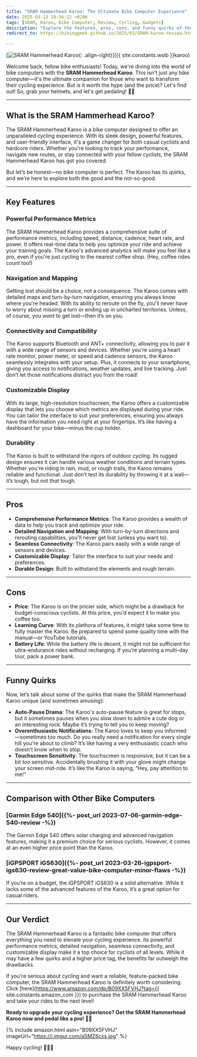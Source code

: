 ```yaml
---
title: "SRAM Hammerhead Karoo: The Ultimate Bike Computer Experience"
date: 2025-03-13 19:34:12 +0200
tags: [SRAM, Karoo, Bike Computer, Review, Cycling, Gadgets]
description: "Explore the features, pros, cons, and funny quirks of the SRAM Hammerhead Karoo bike computer in this epic review."
redirect_to: https://bikinggeek.github.io/2025/03/SRAM-karoo-review.html

---
```


[![SRAM Hammerhead Karoo](https://i.imgur.com/6JDDmDgm.jpeg){: .align-right}]({{ site.constants.wsib }}karoo)

Welcome back, fellow bike enthusiasts! Today, we're diving into the world of bike computers with the **SRAM Hammerhead Karoo**. This isn't just any bike computer—it's the ultimate companion for those who want to transform their cycling experience. But is it worth the hype (and the price)? Let's find out! So, grab your helmets, and let's get pedaling! 🚴‍♂️

---

## What is the SRAM Hammerhead Karoo?

The SRAM Hammerhead Karoo is a bike computer designed to offer an unparalleled cycling experience. With its sleek design, powerful features, and user-friendly interface, it's a game changer for both casual cyclists and hardcore riders. Whether you're looking to track your performance, navigate new routes, or stay connected with your fellow cyclists, the SRAM Hammerhead Karoo has got you covered.

But let’s be honest—no bike computer is perfect. The Karoo has its quirks, and we’re here to explore both the good and the not-so-good.

---

## Key Features

### Powerful Performance Metrics

The SRAM Hammerhead Karoo provides a comprehensive suite of performance metrics, including speed, distance, cadence, heart rate, and power. It offers real-time data to help you optimize your ride and achieve your training goals. The Karoo's advanced analytics will make you feel like a pro, even if you're just cycling to the nearest coffee shop. (Hey, coffee rides count too!)

### Navigation and Mapping

Getting lost should be a choice, not a consequence. The Karoo comes with detailed maps and turn-by-turn navigation, ensuring you always know where you're headed. With its ability to reroute on the fly, you'll never have to worry about missing a turn or ending up in uncharted territories. Unless, of course, you *want* to get lost—then it’s on you.

### Connectivity and Compatibility

The Karoo supports Bluetooth and ANT+ connectivity, allowing you to pair it with a wide range of sensors and devices. Whether you're using a heart rate monitor, power meter, or speed and cadence sensors, the Karoo seamlessly integrates with your setup. Plus, it connects to your smartphone, giving you access to notifications, weather updates, and live tracking. Just don’t let those notifications distract you from the road!

### Customizable Display

With its large, high-resolution touchscreen, the Karoo offers a customizable display that lets you choose which metrics are displayed during your ride. You can tailor the interface to suit your preferences, ensuring you always have the information you need right at your fingertips. It’s like having a dashboard for your bike—minus the cup holder.

### Durability

The Karoo is built to withstand the rigors of outdoor cycling. Its rugged design ensures it can handle various weather conditions and terrain types. Whether you're riding in rain, mud, or rough trails, the Karoo remains reliable and functional. Just don’t test its durability by throwing it at a wall—it’s tough, but not *that* tough.

---

## Pros

- **Comprehensive Performance Metrics**: The Karoo provides a wealth of data to help you track and optimize your ride.
- **Detailed Navigation and Mapping**: With turn-by-turn directions and rerouting capabilities, you'll never get lost (unless you want to).
- **Seamless Connectivity**: The Karoo pairs easily with a wide range of sensors and devices.
- **Customizable Display**: Tailor the interface to suit your needs and preferences.
- **Durable Design**: Built to withstand the elements and rough terrain.

---

## Cons

- **Price**: The Karoo is on the pricier side, which might be a drawback for budget-conscious cyclists. At this price, you’d expect it to make you coffee too.
- **Learning Curve**: With its plethora of features, it might take some time to fully master the Karoo. Be prepared to spend some quality time with the manual—or YouTube tutorials.
- **Battery Life**: While the battery life is decent, it might not be sufficient for ultra-endurance rides without recharging. If you’re planning a multi-day tour, pack a power bank.

---

## Funny Quirks

Now, let’s talk about some of the quirks that make the SRAM Hammerhead Karoo unique (and sometimes amusing):

- **Auto-Pause Drama**: The Karoo's auto-pause feature is great for stops, but it sometimes pauses when you slow down to admire a cute dog or an interesting rock. Maybe it’s trying to tell you to keep moving?
- **Overenthusiastic Notifications**: The Karoo loves to keep you informed—sometimes too much. Do you really need a notification for every single hill you're about to climb? It’s like having a very enthusiastic coach who doesn’t know when to stop.
- **Touchscreen Sensitivity**: The touchscreen is responsive, but it can be a bit *too* sensitive. Accidentally brushing it with your glove might change your screen mid-ride. It’s like the Karoo is saying, “Hey, pay attention to me!”

---

## Comparison with Other Bike Computers

### [Garmin Edge 540]({%- post_url 2023-07-06-garmin-edge-540-review -%})
The Garmin Edge 540 offers solar charging and advanced navigation features, making it a premium choice for serious cyclists. However, it comes at an even higher price point than the Karoo.

### [iGPSPORT iGS630]({%- post_url 2023-03-26-igpsport-igs630-review-great-value-bike-computer-minor-flaws -%})
If you’re on a budget, the iGPSPORT iGS630 is a solid alternative. While it lacks some of the advanced features of the Karoo, it’s a great option for casual riders.

---

## Our Verdict

The SRAM Hammerhead Karoo is a fantastic bike computer that offers everything you need to elevate your cycling experience. Its powerful performance metrics, detailed navigation, seamless connectivity, and customizable display make it a top choice for cyclists of all levels. While it may have a few quirks and a higher price tag, the benefits far outweigh the drawbacks.

If you're serious about cycling and want a reliable, feature-packed bike computer, the SRAM Hammerhead Karoo is definitely worth considering. Click [here](https://www.amazon.com/dp/B09XX5FVHJ?tag={{ site.constants.amazon_com }}) to purchase the SRAM Hammerhead Karoo and take your rides to the next level!

**Ready to upgrade your cycling experience? Get the SRAM Hammerhead Karoo now and pedal like a pro! 🚴‍♂️**

{% include amazon.html asin="B09XX5FVHJ" imageUrl="https://i.imgur.com/aSMZ6cxs.jpg" %}

Happy cycling! 🚴‍♂️💨